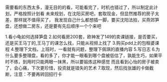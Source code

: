 需要看的东西太多，漫无目的的看，可能看完了，时机也错过了，所以制定此计划，严格按照计划看
未来规划，在沈阳买房吧，套取现金，但显然推荐的房子太差，那样就不值得买了，
我发现自己什么都想插一脚，要买沈阳法拍，买燕郊笋盘，还想做二房东，还是要有先后顺序一个个来吧

1.看小龟如何选择笋盘
2.如何看房200套，欧神发了149的卖课链接，是否要买，还是买王马丁的,王马丁的课怎么找，只能从视频上找了
3.购买pdd上的包租婆课程
4.整理下文档，上班时，一看就有问题，整理下佩琪的直播内容
5.写日志
6.为什么要多整理盘，看的多了，你才能一眼看到哪个盘被低估了，孰能生巧，如果平时不练，到用时只能两眼一抹黑，所以要锻炼这种感觉
而且看到心怡的房子被卖了，会心痛，下次更珍惜，投资就是错失的艺术
7.取现，然后找张雄的卡做截断，注意：不要再转回招行卡


